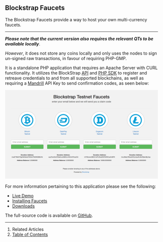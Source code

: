 ## Blockstrap Faucets

The Blockstrap Faucets provide a way to host your own multi-currency faucets.

-----

___Please note that the current version also requires the relevant QTs to be available locally___.

_However_, it does not store any coins locally and only uses the nodes to sign un-signed raw transactions, in favour of requiring PHP-GMP.

It is a standalone PHP application that requires an Apache Server with CURL functionality. It utilizes the BlockStrap [API](../../../api/) and [PHP SDK](../../../sdks/php/) to register and retreave credentials to and from all supported blockchains, as well as requiring a [Mandrill](http://mandrill.com) API Key to send confirmation codes, as seen below:

[![faucets.blockstrap.com](../../../_libs/img/docs/applications/faucets/home.png)](http://faucets.blockstrap.com)

For more information pertaining to this application please see the following:

* [Live Demo](http://facuets.blockstrap.com/)
* [Installing Faucets](installation/)
* [Downloads](../../downloads/)

The full-source code is available on [GitHub](http://github.com/blockstrap/faucets/).

-----

1. Related Articles
4. [Table of Contents](../../)
